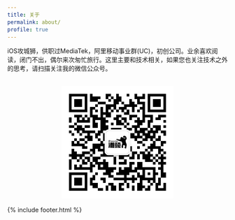```yaml
---
title: 关于
permalink: about/
profile: true
---
```

iOS攻城狮，供职过MediaTek，阿里移动事业群(UC)，初创公司。业余喜欢阅读，闭门不出，偶尔来次匆忙旅行。这里主要和技术相关，如果您也关注技术之外的思考，请扫描关注我的微信公众号。
<br><br>
<div align="center">
	<img src="https://raw.githubusercontent.com/hncoder/hncoder.github.io/master/assets/images/qrcode_for_hncoder.jpg" style="margin: 0 auto;">
</div>


{% include footer.html %}

